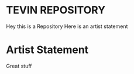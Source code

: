 # TEVIN REPOSITORY

Hey this is a Repository Here is an artist statement

# Artist Statement

Great stuff
